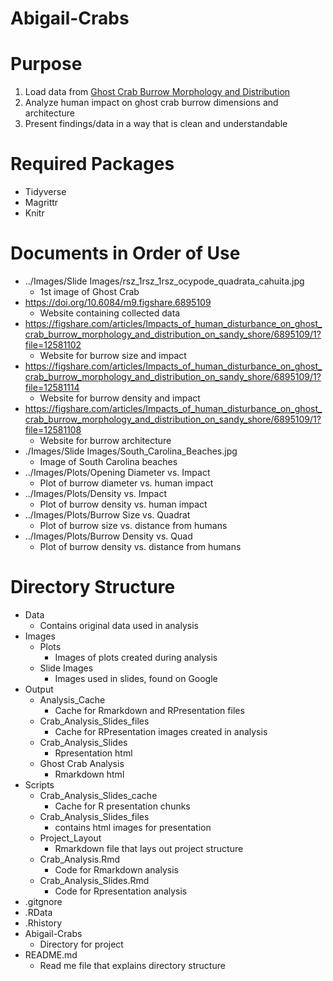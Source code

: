 # Abigail-Crabs

# Purpose
1. Load data from [Ghost Crab Burrow Morphology and Distribution](https://doi.org/10.6084/m9.figshare.6895109) 
2. Analyze human impact on ghost crab burrow dimensions and architecture
3. Present findings/data in a way that is clean and understandable

# Required Packages
- Tidyverse
- Magrittr
- Knitr

# Documents in Order of Use
- ../Images/Slide Images/rsz_1rsz_1rsz_ocypode_quadrata_cahuita.jpg
  - 1st image of Ghost Crab
- https://doi.org/10.6084/m9.figshare.6895109 
  - Website containing collected data
- https://figshare.com/articles/Impacts_of_human_disturbance_on_ghost_crab_burrow_morphology_and_distribution_on_sandy_shore/6895109/1?file=12581102 
  - Website for burrow size and impact
- https://figshare.com/articles/Impacts_of_human_disturbance_on_ghost_crab_burrow_morphology_and_distribution_on_sandy_shore/6895109/1?file=12581114 
  - Website for burrow density and impact
- https://figshare.com/articles/Impacts_of_human_disturbance_on_ghost_crab_burrow_morphology_and_distribution_on_sandy_shore/6895109/1?file=12581108 
  - Website for burrow architecture
- ./Images/Slide Images/South_Carolina_Beaches.jpg
  - Image of South Carolina beaches
- ../Images/Plots/Opening Diameter vs. Impact
  - Plot of burrow diameter vs. human impact
- ../Images/Plots/Density vs. Impact
  - Plot of burrow density vs. human impact
- ../Images/Plots/Burrow Size vs. Quadrat
  - Plot of burrow size vs. distance from humans
- ../Images/Plots/Burrow Density vs. Quad
  - Plot of burrow density vs. distance from humans

# Directory Structure
- Data 
  - Contains original data used in analysis
- Images
  - Plots 
    - Images of plots created during analysis
  - Slide Images
    - Images used in slides, found on Google
- Output
  - Analysis_Cache
    - Cache for Rmarkdown and RPresentation files
  - Crab_Analysis_Slides_files
    - Cache for RPresentation images created in analysis
  - Crab_Analysis_Slides
    - Rpresentation html
  - Ghost Crab Analysis
    - Rmarkdown html
- Scripts
  - Crab_Analysis_Slides_cache
    - Cache for R presentation chunks
  - Crab_Analysis_Slides_files
    - contains html images for presentation
  - Project_Layout
    - Rmarkdown file that lays out project structure
  - Crab_Analysis.Rmd
    - Code for Rmarkdown analysis
  - Crab_Analysis_Slides.Rmd
    - Code for Rpresentation analysis
- .gitgnore
- .RData
- .Rhistory
- Abigail-Crabs
  - Directory for project
- README.md
  - Read me file that explains directory structure






